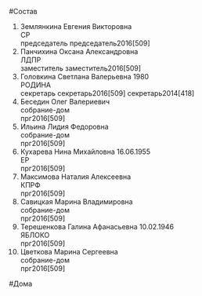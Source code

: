 #Состав  
1. Землянкина Евгения Викторовна  
    СР  
    председатель председатель2016[509]  
2. Панчихина Оксана Александровна  
    ЛДПР  
    заместитель заместитель2016[509]  
3. Головкина Светлана Валерьевна 1980  
    РОДИНА  
    секретарь секретарь2016[509] секретарь2014[418]  
4. Беседин Олег Валериевич  
    собрание-дом  
    прг2016[509]  
5. Ильина Лидия Федоровна  
    собрание-дом  
    прг2016[509]  
6. Кухарева Нина Михайловна 16.06.1955  
    ЕР  
    прг2016[509]  
7. Максимова Наталия Алексеевна  
    КПРФ  
    прг2016[509]  
8. Савицкая Марина Владимировна  
    собрание-дом  
    прг2016[509]  
9. Терешенкова Галина Афанасьевна 10.02.1946  
    ЯБЛОКО  
    прг2016[509]  
10. Цветкова Марина Сергеевна  
    собрание-дом  
    прг2016[509]  
  
#Дома  
